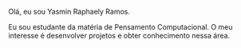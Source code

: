 Olá, eu sou Yasmin Raphaely Ramos.

Eu sou estudante da matéria de Pensamento Computacional. O meu interesse é desenvolver projetos e obter conhecimento nessa área.
